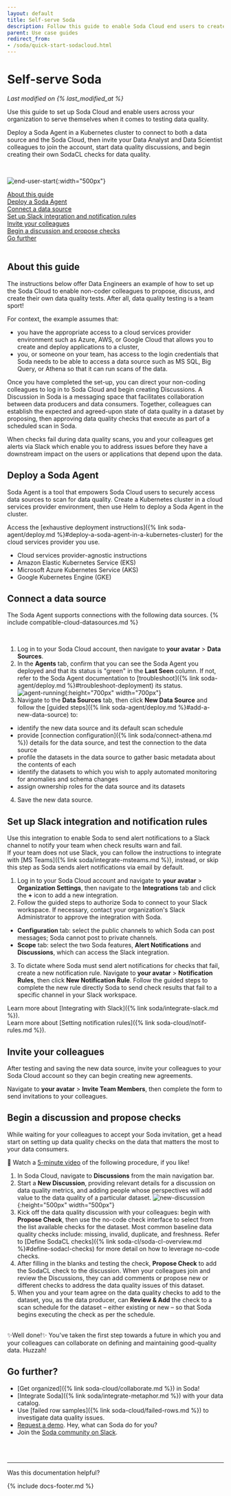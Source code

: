 ```yaml
---
layout: default
title: Self-serve Soda
description: Follow this guide to enable Soda Cloud end users to create no-code checks for data quality for the data that matters to them the most.
parent: Use case guides
redirect_from:
- /soda/quick-start-sodacloud.html
---
```


# Self-serve Soda
*Last modified on {% last_modified_at %}*

Use this guide to set up Soda Cloud and enable users across your organization to serve themselves when it comes to testing data quality. 

Deploy a Soda Agent in a Kubernetes cluster to connect to both a data source and the Soda Cloud, then invite your Data Analyst and Data Scientist colleagues to join the account, start data quality discussions, and begin creating their own SodaCL checks for data quality. 

<br />

![end-user-start](/assets/images/end-user-start.png){:width="500px"}

[About this guide](#about-this-guide)<br />
[Deploy a Soda Agent](#deploy-a-soda-agent)<br />
[Connect a data source](#connect-a-data-source)<br />
[Set up Slack integration and notification rules](#set-up-slack-integration-and-notification-rules)<br />
[Invite your colleagues](#invite-your-colleagues)<br />
[Begin a discussion and propose checks](#begin-a-discussion-and-propose-checks)<br />
[Go further](#go-further)<br />
<br />


## About this guide

The instructions below offer Data Engineers an example of how to set up the Soda Cloud to enable non-coder colleagues to propose, discuss, and create their own data quality tests. After all, data quality testing is a team sport!

For context, the example assumes that:
* you have the appropriate access to a cloud services provider environment such as Azure, AWS, or Google Cloud that allows you to create and deploy applications to a cluster, 
* you, or someone on your team, has access to the login credentials that Soda needs to be able to access a data source such as MS SQL, Big Query, or Athena so that it can run scans of the data.

Once you have completed the set-up, you can direct your non-coding colleagues to log in to Soda Cloud and begin creating Discussions. A Discussion in Soda is a messaging space that facilitates collaboration between data producers and data consumers. Together, colleagues can establish the expected and agreed-upon state of data quality in a dataset by proposing, then approving data quality checks that execute as part of a scheduled scan in Soda.  

When checks fail during data quality scans, you and your colleagues get alerts via Slack which enable you to address issues before they have a downstream impact on the users or applications that depend upon the data.

## Deploy a Soda Agent

Soda Agent is a tool that empowers Soda Cloud users to securely access data sources to scan for data quality. Create a Kubernetes cluster in a cloud services provider environment, then use Helm to deploy a Soda Agent in the cluster.

Access the [exhaustive deployment instructions]({% link soda-agent/deploy.md %}#deploy-a-soda-agent-in-a-kubernetes-cluster) for the cloud services provider you use.
* Cloud services provider-agnostic instructions
* Amazon Elastic Kubernetes Service (EKS)
* Microsoft Azure Kubernetes Service (AKS)
* Google Kubernetes Engine (GKE)


## Connect a data source

The Soda Agent supports connections with the following data sources.
{% include compatible-cloud-datasources.md %}

<br />

1. Log in to your Soda Cloud account, then navigate to **your avatar** > **Data Sources**.
2. In the **Agents** tab, confirm that you can see the Soda Agent you deployed and that its status is "green" in the **Last Seen** column. If not, refer to the Soda Agent documentation to [troubleshoot]({% link soda-agent/deploy.md %}#troubleshoot-deployment) its status.
![agent-running](/assets/images/agent-running.png){:height="700px" width="700px"}
3. Navigate to the **Data Sources** tab, then click **New Data Source** and follow the [guided steps]({% link soda-agent/deploy.md %}#add-a-new-data-source) to:
* identify the new data source and its default scan schedule
* provide [connection configuration]({% link soda/connect-athena.md %}) details for the data source, and test the connection to the data source
* profile the datasets in the data source to gather basic metadata about the contents of each
* identify the datasets to which you wish to apply automated monitoring for anomalies and schema changes
* assign ownership roles for the data source and its datasets
4. Save the new data source.

## Set up Slack integration and notification rules

Use this integration to enable Soda to send alert notifications to a Slack channel to notify your team when check results warn and fail. <br />If your team does not use Slack, you can follow the instructions to integrate with [MS Teams]({% link soda/integrate-msteams.md %}), instead, or skip this step as Soda sends alert notifications via email by default.

1. Log in to your Soda Cloud account and navigate to **your avatar** > **Organization Settings**, then navigate to the **Integrations** tab and click the **+** icon to add a new integration.
2. Follow the guided steps to authorize Soda to connect to your Slack workspace. If necessary, contact your organization's Slack Administrator to approve the integration with Soda. 
* **Configuration** tab: select the public channels to which Soda can post messages; Soda cannot post to private channels.
* **Scope** tab: select the two Soda features, **Alert Notifications** and **Discussions**, which can access the Slack integration. 
3. To dictate where Soda must send alert notifications for checks that fail, create a new notification rule. Navigate to **your avatar** > **Notification Rules**, then click **New Notification Rule**. Follow the guided steps to complete the new rule directly Soda to send check results that fail to a specific channel in your Slack workspace.

Learn more about [Integrating with Slack]({% link soda/integrate-slack.md %}).<br />
Learn more about [Setting notification rules]({% link soda-cloud/notif-rules.md %}).

## Invite your colleagues

After testing and saving the new data source, invite your colleagues to your Soda Cloud account so they can begin creating new agreements. 

Navigate to **your avatar** > **Invite Team Members**, then complete the form to send invitations to your colleagues. 


## Begin a discussion and propose checks

While waiting for your colleagues to accept your Soda invitation, get a head start on setting up data quality checks on the data that matters the most to your data consumers.

🎥 Watch a <a href="https://www.soda.io/resources/introducing-no-code-checks" target="_blank">5-minute video</a> of the following procedure, if you like!

1. In Soda Cloud, navigate to **Discussions** from the main navigation bar. 
2. Start a **New Discussion**, providing relevant details for a discussion on data quality metrics, and adding people whose perspectives will add value to the data quality of a particular dataset.
![new-discussion](/assets/images/new-discussion.png){:height="500px" width="500px"}
3. Kick off the data quality discussion with your colleagues: begin with **Propose Check**, then use the no-code check interface to select from the list available checks for the dataset. Most common baseline data quality checks include: missing, invalid, duplicate, and freshness. Refer to [Define SodaCL checks]({% link soda-cl/soda-cl-overview.md %}#define-sodacl-checks) for more detail on how to leverage no-code checks.
4. After filling in the blanks and testing the check, **Propose Check** to add the SodaCL check to the discussion. When your colleagues join and review the Discussions, they can add comments or propose new or different checks to address the data quality issues of this dataset. 
5. When you and your team agree on the data quality checks to add to the dataset, you, as the data producer, can **Review & Add** the check to a scan schedule for the dataset – either existing or new – so that Soda begins executing the check as per the schedule.


<br />
✨Well done!✨ You've taken the first step towards a future in which you and your colleagues can collaborate on defining and maintaining good-quality data. Huzzah!


## Go further?

* [Get organized]({% link soda-cloud/collaborate.md %}) in Soda!
* [Integrate Soda]({% link soda/integrate-metaphor.md %}) with your data catalog.
* Use [failed row samples]({% link soda-cloud/failed-rows.md %}) to investigate data quality issues.
* <a href="https://www.soda.io/schedule-a-demo" target="_blank">Request a demo</a>. Hey, what can Soda do for you?
* Join the <a href="https://community.soda.io/slack" target="_blank"> Soda community on Slack</a>.
<br />

<br />

---

Was this documentation helpful?

<!-- LikeBtn.com BEGIN -->
<span class="likebtn-wrapper" data-theme="tick" data-i18n_like="Yes" data-ef_voting="grow" data-show_dislike_label="true" data-counter_zero_show="true" data-i18n_dislike="No"></span>
<script>(function(d,e,s){if(d.getElementById("likebtn_wjs"))return;a=d.createElement(e);m=d.getElementsByTagName(e)[0];a.async=1;a.id="likebtn_wjs";a.src=s;m.parentNode.insertBefore(a, m)})(document,"script","//w.likebtn.com/js/w/widget.js");</script>
<!-- LikeBtn.com END -->

{% include docs-footer.md %}
